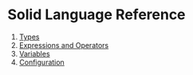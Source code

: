 # Solid Language Reference

1. [Types](./types.md)
1. [Expressions and Operators](./expressions-operators.md)
1. [Variables](./variables.md)
1. [Configuration](./configuration.md)

